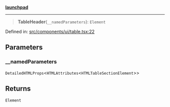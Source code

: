 [**launchpad**](index.md)

***

> **TableHeader**(`__namedParameters`): `Element`

Defined in: [src/components/ui/table.tsx:22](https://github.com/victorbratov/launchpad/blob/35b0965dd86b05a55a9206d809917613bd599c25/src/components/ui/table.tsx#L22)

## Parameters

### \_\_namedParameters

`DetailedHTMLProps`\<`HTMLAttributes`\<`HTMLTableSectionElement`\>\>

## Returns

`Element`
